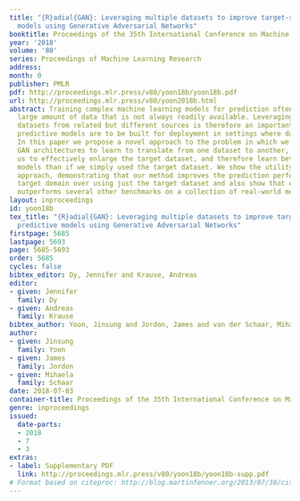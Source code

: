 ```yaml
---
title: "{R}adial{GAN}: Leveraging multiple datasets to improve target-specific predictive
  models using Generative Adversarial Networks"
booktitle: Proceedings of the 35th International Conference on Machine Learning
year: '2018'
volume: '80'
series: Proceedings of Machine Learning Research
address: 
month: 0
publisher: PMLR
pdf: http://proceedings.mlr.press/v80/yoon18b/yoon18b.pdf
url: http://proceedings.mlr.press/v80/yoon2018b.html
abstract: Training complex machine learning models for prediction often requires a
  large amount of data that is not always readily available. Leveraging these external
  datasets from related but different sources is therefore an important task if good
  predictive models are to be built for deployment in settings where data can be rare.
  In this paper we propose a novel approach to the problem in which we use multiple
  GAN architectures to learn to translate from one dataset to another, thereby allowing
  us to effectively enlarge the target dataset, and therefore learn better predictive
  models than if we simply used the target dataset. We show the utility of such an
  approach, demonstrating that our method improves the prediction performance on the
  target domain over using just the target dataset and also show that our framework
  outperforms several other benchmarks on a collection of real-world medical datasets.
layout: inproceedings
id: yoon18b
tex_title: "{R}adial{GAN}: Leveraging multiple datasets to improve target-specific
  predictive models using Generative Adversarial Networks"
firstpage: 5685
lastpage: 5693
page: 5685-5693
order: 5685
cycles: false
bibtex_editor: Dy, Jennifer and Krause, Andreas
editor:
- given: Jennifer
  family: Dy
- given: Andreas
  family: Krause
bibtex_author: Yoon, Jinsung and Jordon, James and van der Schaar, Mihaela
author:
- given: Jinsung
  family: Yoon
- given: James
  family: Jordon
- given: Mihaela
  family: Schaar
date: 2018-07-03
container-title: Proceedings of the 35th International Conference on Machine Learning
genre: inproceedings
issued:
  date-parts:
  - 2018
  - 7
  - 3
extras:
- label: Supplementary PDF
  link: http://proceedings.mlr.press/v80/yoon18b/yoon18b-supp.pdf
# Format based on citeproc: http://blog.martinfenner.org/2013/07/30/citeproc-yaml-for-bibliographies/
---
```

